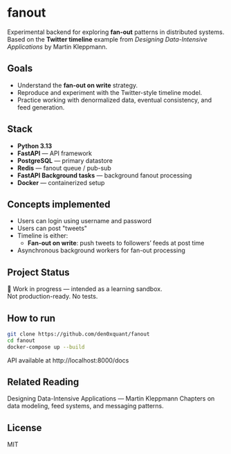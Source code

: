 # fanout

Experimental backend for exploring **fan-out** patterns in distributed systems.  
Based on the **Twitter timeline** example from _Designing Data-Intensive Applications_ by Martin Kleppmann.

## Goals

- Understand the **fan-out on write** strategy.
- Reproduce and experiment with the Twitter-style timeline model.
- Practice working with denormalized data, eventual consistency, and feed generation.

## Stack

- **Python 3.13**
- **FastAPI** — API framework
- **PostgreSQL** — primary datastore
- **Redis** — fanout queue / pub-sub
- **FastAPI Background tasks** — background fanout processing
- **Docker** — containerized setup

## Concepts implemented

- Users can login using username and password
- Users can post "tweets"
- Timeline is either:
  - **Fan-out on write**: push tweets to followers’ feeds at post time
- Asynchronous background workers for fan-out processing

## Project Status

🧪 Work in progress — intended as a learning sandbox.  
Not production-ready. No tests.

## How to run

```bash
git clone https://github.com/den0xquant/fanout
cd fanout
docker-compose up --build
```

API available at http://localhost:8000/docs

## Related Reading

Designing Data-Intensive Applications — Martin Kleppmann
Chapters on data modeling, feed systems, and messaging patterns.

## License

MIT